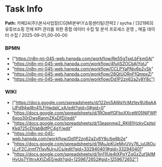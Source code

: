 # Task Info

**Path:** 카페24(주)\본사사업장\[CG]MI본부\Y쇼핑센터팀\전략2 / sycha / [321963] 유튜브쇼핑 전체 KPI 관리를 위한 종합 데이터 수집 및 분석 프로세스 운영 _ 매출 데이터 수집 / 2025-09-01_00-00-00

### BPMN
- ["https://n8n-mi-045-web.hanpda.com/workflow/Re5SgTseLbFkm0Aj"
- "https://n8n-mi-045-web.hanpda.com/workflow/4fuIiSZOCbAIYptJ"
- "https://n8n-mi-045-web.hanpda.com/workflow/CCLPYaPNiv6p2ySk"
- "https://n8n-mi-045-web.hanpda.com/workflow/28QtUORnFfQmpxZj"
- "https://n8n-mi-045-web.hanpda.com/workflow/Dd1P2zn62a2v8Y8c"]

### WIKI
- ["https://docs.google.com/spreadsheets/d/122mi5AWqYcMzfey9U6eAAIJPd94wl8n41LFHwdaV_xA/edit?gid=0#gid=0"
- "https://docs.google.com/spreadsheets/d/1ROpelfGFboXXceW05NlFWP6xoo30rDwsRanmZKsDfDI/edit"
- "https://docs.google.com/spreadsheets/d/13eapnme2_RKl81HzkvCpjtpIKkd725cDVabBdfPC4gY/edit"
- "https://n8n-mi-045-web.hanpda.com/workflow/Dd1P2zn62a2v8Y8c/be8b2e"
- "https://docs.google.com/spreadsheets/d/1MuJpKUeMvUVy76_iuU8OuU_rF2CJrmf7t1svNJrvJCs/edit?gid=332940401#gid=332940401"
- "https://docs.google.com/spreadsheets/d/1jn11IUe4tXPqYZqGzZut1jkIMHyUo7YlItrxAXIZxE0/edit?gid=1259672652#gid=1259672652"]

